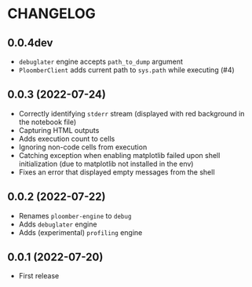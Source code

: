 # CHANGELOG

## 0.0.4dev
* `debuglater` engine accepts `path_to_dump` argument
* `PloomberClient` adds current path to `sys.path` while executing (#4)

## 0.0.3 (2022-07-24)
* Correctly identifying `stderr` stream (displayed with red background in the notebook file)
* Capturing HTML outputs
* Adds execution count to cells
* Ignoring non-code cells from execution
* Catching exception when enabling matplotlib failed upon shell initialization (due to matplotlib not installed in the env)
* Fixes an error that displayed empty messages from the shell

## 0.0.2 (2022-07-22)
* Renames `ploomber-engine` to `debug`
* Adds `debuglater` engine
* Adds (experimental) `profiling` engine

## 0.0.1 (2022-07-20)

* First release